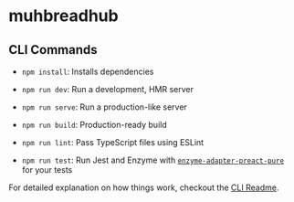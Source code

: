 # muhbreadhub

## CLI Commands
*   `npm install`: Installs dependencies

*   `npm run dev`: Run a development, HMR server

*   `npm run serve`: Run a production-like server

*   `npm run build`: Production-ready build

*   `npm run lint`: Pass TypeScript files using ESLint

*   `npm run test`: Run Jest and Enzyme with
    [`enzyme-adapter-preact-pure`](https://github.com/preactjs/enzyme-adapter-preact-pure) for
    your tests


For detailed explanation on how things work, checkout the [CLI Readme](https://github.com/developit/preact-cli/blob/master/README.md).
